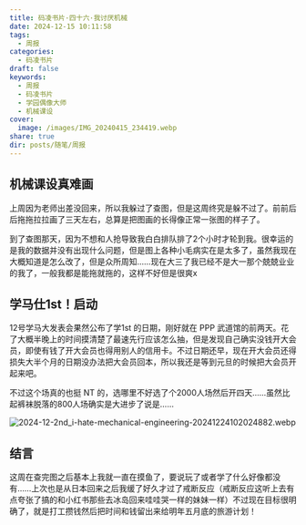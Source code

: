 ```yaml
---
title: 码凌书片·四十六·我讨厌机械
date: 2024-12-15 10:11:58
tags:
  - 周报
categories:
  - 码凌书片
draft: false
keywords:
  - 周报
  - 码凌书片
  - 学园偶像大师
  - 机械课设
cover:
  image: /images/IMG_20240415_234419.webp
share: true
dir: posts/随笔/周报
---
```


## 机械课设真难画

上周因为老师出差没回来，所以我躲过了查图，但是这周终究是躲不过了。前前后后拖拖拉拉画了三天左右，总算是把图画的长得像正常一张图的样子了。

到了查图那天，因为不想和人抢导致我白白排队排了2个小时才轮到我。很幸运的是我的数据并没有出现什么问题，但是图上各种小毛病实在是太多了，虽然我现在大概知道是怎么改了，但是众所周知……现在大三了我已经不是大一那个兢兢业业的我了，一般我都是能拖就拖的，这样不好但是很爽x

## 学马仕1st！启动

12号学马大发表会果然公布了学1st 的日期，刚好就在 PPP 武道馆的前两天。花了大概半晚上的时间摸清楚了最速先行应该怎么抽，但是发现自己确实没钱开大会员，即使有钱了开大会员也得用别人的信用卡。不过日期还早，现在开大会员还得损失大半个月的日期没办法把大会员回本，所以我还是等到元旦的时候把大会员开起来吧。

不过这个场真的也挺 NT 的，选哪里不好选了个2000人场然后开四天……虽然比起裤袜脱落的800人场确实是大进步了说是……

![2024-12-2nd_i-hate-mechanical-engineering-20241224102024882.webp](/images/2024-12-2nd_i-hate-mechanical-engineering-20241224102024882.webp)

## 结言

这周在查完图之后基本上我就一直在摸鱼了，要说玩了或者学了什么好像都没有……上次也是从日本回来之后我缓了好久才过了戒断反应（戒断反应这听上去有点夸张了搞的和小红书那些去冰岛回来哇哇哭一样的妹妹一样）不过现在目标很明确了，就是打工攒钱然后把时间和钱留出来给明年五月底的旅游计划！